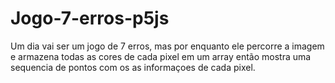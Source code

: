 # Jogo-7-erros-p5js


Um dia vai ser um jogo de 7 erros, mas por enquanto ele percorre a imagem e armazena todas as cores de cada pixel em um array então mostra uma sequencia de pontos com os as informaçoes de cada pixel.
